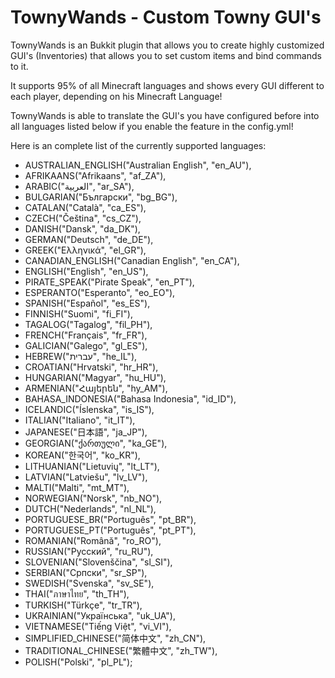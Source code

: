 # TownyWands - Custom Towny GUI's

TownyWands is an Bukkit plugin that allows you to create highly customized GUI's (Inventories) that allows you to set custom items and bind commands to it.

It supports 95% of all Minecraft languages and shows every GUI different to each player, depending on his Minecraft Language!

TownyWands is able to translate the GUI's you have configured before into all languages listed below if you enable the feature in the config.yml!

Here is an complete list of the currently supported languages: 

* AUSTRALIAN_ENGLISH("Australian English", "en_AU"), 
* AFRIKAANS("Afrikaans", "af_ZA"),
*	ARABIC("العربية", "ar_SA"),
*	BULGARIAN("Български", "bg_BG"),
*	CATALAN("Català", "ca_ES"),
*	CZECH("Čeština", "cs_CZ"),
*	DANISH("Dansk", "da_DK"),
*	GERMAN("Deutsch", "de_DE"),
*	GREEK("Ελληνικά", "el_GR"),
*	CANADIAN_ENGLISH("Canadian English", "en_CA"),
*	ENGLISH("English", "en_US"),
*	PIRATE_SPEAK("Pirate Speak", "en_PT"),
*	ESPERANTO("Esperanto", "eo_EO"),
*	SPANISH("Español", "es_ES"),
*	FINNISH("Suomi", "fi_FI"), 
*	TAGALOG("Tagalog", "fil_PH"),
*	FRENCH("Français", "fr_FR"),
*	GALICIAN("Galego", "gl_ES"),
*	HEBREW("עברית", "he_IL"),
*	CROATIAN("Hrvatski", "hr_HR"),
*	HUNGARIAN("Magyar", "hu_HU"),
*	ARMENIAN("Հայերեն", "hy_AM"),
*	BAHASA_INDONESIA("Bahasa Indonesia", "id_ID"),
*	ICELANDIC("Íslenska", "is_IS"),
*	ITALIAN("Italiano", "it_IT"),
*	JAPANESE("日本語", "ja_JP"),
*	GEORGIAN("ქართული", "ka_GE"),
*	KOREAN("한국어", "ko_KR"),
*	LITHUANIAN("Lietuvių", "lt_LT"),
*	LATVIAN("Latviešu", "lv_LV"),
*	MALTI("Malti", "mt_MT"),
*	NORWEGIAN("Norsk", "nb_NO"),
*	DUTCH("Nederlands", "nl_NL"),
*	PORTUGUESE_BR("Português", "pt_BR"),
*	PORTUGUESE_PT("Português", "pt_PT"),
*	ROMANIAN("Română", "ro_RO"),
*	RUSSIAN("Русский", "ru_RU"),
*	SLOVENIAN("Slovenščina", "sl_SI"),
*	SERBIAN("Српски", "sr_SP"),
*	SWEDISH("Svenska", "sv_SE"),
*	THAI("ภาษาไทย", "th_TH"),
*	TURKISH("Türkçe", "tr_TR"),
*	UKRAINIAN("Українська", "uk_UA"),
*	VIETNAMESE("Tiếng Việt", "vi_VI"),
*	SIMPLIFIED_CHINESE("简体中文", "zh_CN"),
*	TRADITIONAL_CHINESE("繁體中文", "zh_TW"),
*	POLISH("Polski", "pl_PL");
